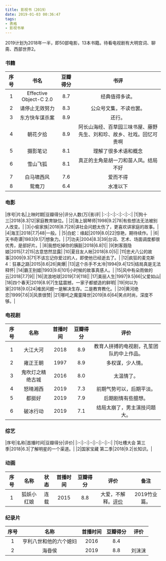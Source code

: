 ```yaml
---
title: 影视书（2019）
date: 2019-01-03 00:36:47
tags:
- 表格
- 影视书单
---
```


2019计划为2018年一半，即50部电影，13本书籍。待看电视剧有大明宫词、聊斋、西部世界2。

### 书籍

|序号|书名|豆瓣得分|书评|
|:-:|:-:|:-:|:-:|
|1|Effective Object-C 2.0|8.7|经典值得多读。|
|2|请停止无效努力|8.3|公众号文集，不读也罢。|
|3|东方快车谋杀案|8.9|还行。|
|4|朝花夕拾|8.9|阿长山海经、百草园三味书屋、藤野先生、刘和珍、故乡、社戏。回忆可贵啊|
|5|摄影笔记|8.1|理解了很多术语和概念|
|6|雪山飞狐|8.1|真正的主角是胡一刀和苗人凤。结局不好|
|7|白马啸西风|7.6|爱而不得|
|8|鸳鸯刀|6.4|水准以下|


### 电影

|序号|片名|上映时期|豆瓣得分|评分人数(万)|影评|
|:-:|:-:|:-:|:-:|:-:|
|1|狗十三|2018|8.3|12|家庭教育缺位。|
|2|海上钢琴师|1998|9.2|78|有些想法无法被别人改变。|
|3|小偷家族|2018|8.7|28|讲社会问题太伤了，更喜欢讲家庭的故事。|
|4|海王|2018|7.7|48|一般。|
|5|白蛇：缘起|2019|8.0|22|惊艳，期待续作。|
|6|天书奇谭|1983|9.1|7|想象力。|
|7|功夫|2004|8.3|39|台词、艺术、场面调度都很优秀，是部好片。|
|8|我想吃掉你的胰脏|2018|6.8|1||
|9|刺客聂隐娘|2015|7.2|15|古意悠然显露|
|10|夏目友人帐|2018|8.0|5||
|11|忠犬八公的故事|2009|9.3|71|不该忘记你爱过的人，即使他已经逝去了。|
|12|疯狂的麦克斯4：狂暴之路|2015|8.6|26|爽爆|
|13|这个杀手不太冷|1994|9.4|125|结局真是无法释怀|
|14|霸王别姬|1993|9.6|101|小时候的故事真感人。|
|15|风中有朵雨做的云|2018|7.7|9||
|16|流浪地球|2019|7.9|118||
|17|美丽人生|1997|9.5|66|父爱如山|
|18|四个春天|2019|8.9|7|生猛震撼，一家子都塑造的鲜明|
|19|何以为家|2018|9.0|24|难民问题一是解决生存。二是教育教化。|
|20|黄河绝恋|1999|7.6|3|风景很赞|
|21|哪吒之魔童降世|2019|8.6|64|笑点时尚，深度不够。|

### 电视剧

|序号|名称|首播时间|豆瓣得分|评价|
|:-:|:-:|:-:|:-:|:-:|
|1|大江大河|2018|8.9|教育人拼搏的电视剧，孔笙团队的中上作品。|
|2|雍正王朝|1997|8.9|多权谋，少人情。|
|3|鬼吹灯之精绝古城|2016|8.0|太温情了。|
|4|怒晴湘西|2019|7.3|前期气势可以，后期平淡。|
|5|都挺好|2019|7.9|后期剧情有些臆想。|
|6|破冰行动|2019|7.1|结局太崩了，男主演技问题大。|

### 综艺

|序号|名称|首播时间|豆瓣得分|评价|
|:-:|:-:|:-:|:-:|:-:|:-:|
|1|吐槽大会 第三季|2018|6.3|了解明星的一个渠道。|
|2|国家宝藏 第二季|2018|9.2|长知识。|

### 动画

|序号|名称|状态|首播时间|豆瓣得分|评价|备注|
|:-:|:-:|:-:|:-:|:-:|:--:|:--:|
|1|狐妖小红娘|连载|2015|8.8|大爱，不解释。[评价](https://amasawaseiji.github.io/2017/04/18/狐妖小红娘/)|2019竹业篇。|

### 纪录片

|序号|名称|首播时间|豆瓣得分|评价|
|:-:|:-:|:-:|:-:|:-:|
|1|亨利八世和他的六个媳妇|2016|8.4||
|2|海昏侯|2019|8.8|刘沫沫|

